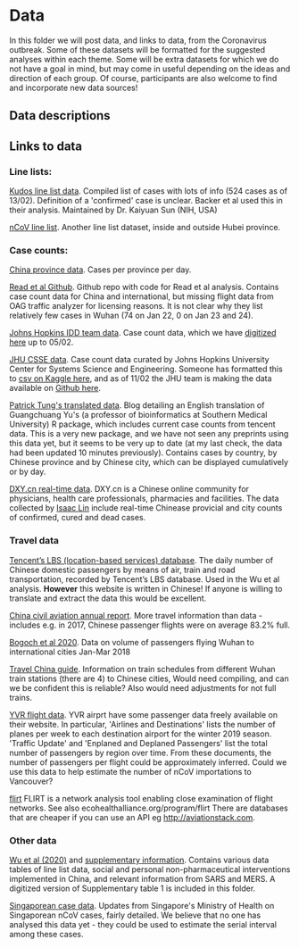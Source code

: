 
# Data

In this folder we will post data, and links to data, from the Coronavirus outbreak. Some of these datasets will be formatted
for the suggested analyses within each theme. Some will be extra datasets for which we do not have a goal in mind, but may come 
in useful depending on the ideas and direction of each group. Of course, participants are also welcome to find and incorporate
new data sources!


## Data descriptions



## Links to data

### Line lists:

[Kudos line list data](https://docs.google.com/spreadsheets/d/1jS24DjSPVWa4iuxuD4OAXrE3QeI8c9BC1hSlqr-NMiU/edit#gid=1187587451). Compiled list of cases with lots of info (524 cases as of 13/02). Definition of a 'confirmed' case is unclear. Backer et al used this in their analysis. Maintained by Dr. Kaiyuan Sun (NIH, USA)

[nCoV line list](https://docs.google.com/spreadsheets/d/1itaohdPiAeniCXNlntNztZ_oRvjh0HsGuJXUJWET008/edit#gid=0). Another line list dataset, inside and outside Hubei province. 


### Case counts:

[China province data](https://docs.google.com/spreadsheets/d/1gTj4zFMfXRk92CCQAOwa04ZBhqJ4oSmQFm_nb8-YXbw/edit#gid=0). Cases per province per day. 

[Read et al Github](https://github.com/chrism0dwk/wuhan). Github repo with code for Read et al analysis. Contains case count data for China and international, but missing flight data from OAG traffic analyzer for licensing reasons. It is not clear why they list relatively few cases in Wuhan (74 on Jan 22, 0 on Jan 23 and 24).

[Johns Hopkins IDD team data](https://gisanddata.maps.arcgis.com/apps/opsdashboard/index.html#/bda7594740fd40299423467b48e9ecf6). Case count data, which we have [digitized here](https://docs.google.com/spreadsheets/d/1PbC12F9_WlJNBafwM7uwli0jhT3v_jlCL0dqukAjfJM/edit#gid=0) up to 05/02. 

[JHU CSSE data](https://docs.google.com/spreadsheets/d/1wQVypefm946ch4XDp37uZ-wartW4V7ILdg-qYiDXUHM/htmlview?usp=sharing&sle=true#). Case count data curated by Johns Hopkins University Center for Systems Science and Engineering. Someone has formatted this to [csv on Kaggle here](https://www.kaggle.com/sudalairajkumar/novel-corona-virus-2019-dataset), and as of 11/02 the JHU team is making the data available on [Github here](https://github.com/CSSEGISandData/COVID-19).

[Patrick Tung's translated data](https://towardsdatascience.com/an-r-package-to-explore-the-novel-coronavirus-590055738ad6). Blog detailing an English translation of Guangchuang Yu's (a professor of bioinformatics at Southern Medical University) R package, which includes current case counts from tencent data. This is a very new package, and we have not seen any preprints using this data yet, but it seems to be very up to date (at my last check, the data had been updated 10 minutes previously). Contains cases by country, by Chinese province and by Chinese city, which can be displayed cumulatively or by day. 

[DXY.cn real-time data](https://github.com/BlankerL/DXY-COVID-19-Data/blob/master/csv/DXYArea.csv). DXY.cn is a Chinese online community for physicians, health care professionals, pharmacies and facilities. The data collected by [Isaac Lin](https://github.com/BlankerL) include real-time Chinease provicial and city counts of confirmed, cured and dead cases.

### Travel data

[Tencent’s LBS (location-based services) database](https://heat.qq.com/). The daily number of Chinese domestic passengers by means of air, train and road transportation, recorded by Tencent’s LBS database. Used in the Wu et al analysis. **However** this website is written in Chinese! If anyone is willing to translate and extract the data this would be excellent.  

[China civil aviation annual report](http://www.caac.gov.cn/en/HYYJ/NDBG/201810/W020181026601069968468.pdf). More travel information than data - includes e.g. in 2017, Chinese passenger flights were on average 83.2% full. 

[Bogoch et al 2020](https://academic.oup.com/jtm/advance-article/doi/10.1093/jtm/taaa008/5704418). Data on volume of passengers flying Wuhan to international cities Jan-Mar 2018

[Travel China guide](https://www.travelchinaguide.com/china-trains/wuhan-station.htm). Information on train schedules from different Wuhan train stations (there are 4) to Chinese cities, Would need compiling, and can we be confident this is reliable? Also would need adjustments for not full trains. 

[YVR flight data](https://www.yvr.ca/en/about-yvr/facts-and-stats). YVR airprt have some passenger data freely available on their website. In particular, 'Airlines and Destinations' lists the number of planes per week to each destination airport for the winter 2019 season. 'Traffic Update' and 'Enplaned and Deplaned Passengers' list the total number of passengers by region over time. From these documents, the number of passengers per flight could be approximately inferred. Could we use this data to help estimate the number of nCoV importations to Vancouver?

[flirt](https://flirt.eha.io/) FLIRT is a network analysis tool enabling close examination of flight networks. 
See also ecohealthalliance.org/program/flirt  There are databases that are cheaper if you can use an API eg http://aviationstack.com.

### Other data

[Wu et al (2020)](https://www.thelancet.com/journals/lancet/article/PIIS0140-6736(20)30260-9/fulltext#seccestitle150) and [supplementary information](https://www.thelancet.com/cms/10.1016/S0140-6736(20)30260-9/attachment/f77f1dc7-43a5-4d5e-a709-5cf061abdfdc/mmc1.pdf). Contains various data tables of line list data, social and personal non-pharmaceutical interventions implemented in China, and relevant information from SARS and MERS. A digitized version of Supplementary table 1 is included in this folder. 

[Singaporean case data](https://www.moh.gov.sg/covid-19/past-updates). Updates from Singapore's Ministry of Health on Singaporean nCoV cases, fairly detailed. We believe that no one has analysed this data yet - they could be used to estimate the serial interval among these cases. 



